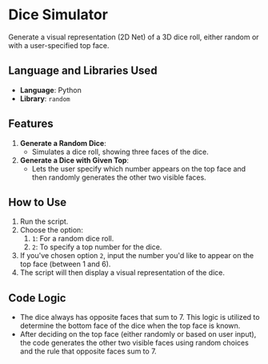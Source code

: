 # Dice Simulator

Generate a visual representation (2D Net) of a 3D dice roll, either random or with a user-specified top face.

## Language and Libraries Used

- **Language**: Python
- **Library**: `random`

## Features

1. **Generate a Random Dice**: 
    - Simulates a dice roll, showing three faces of the dice.
2. **Generate a Dice with Given Top**: 
    - Lets the user specify which number appears on the top face and then randomly generates the other two visible faces.

## How to Use

1. Run the script.
2. Choose the option:
    1. `1`: For a random dice roll.
    2. `2`: To specify a top number for the dice.
3. If you've chosen option `2`, input the number you'd like to appear on the top face (between 1 and 6).
4. The script will then display a visual representation of the dice.

## Code Logic

- The dice always has opposite faces that sum to 7. This logic is utilized to determine the bottom face of the dice when the top face is known.
- After deciding on the top face (either randomly or based on user input), the code generates the other two visible faces using random choices and the rule that opposite faces sum to 7.
